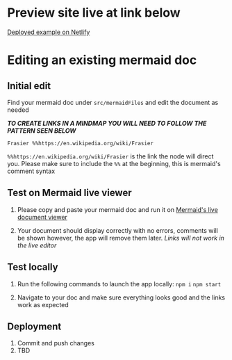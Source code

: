 # Preview site live at link below

[Deployed example on Netlify](https://rad-pie-dcdbee.netlify.app/)

# Editing an existing mermaid doc

## Initial edit

Find your mermaid doc under `src/mermaidFiles` and edit the document as needed

**_TO CREATE LINKS IN A MINDMAP YOU WILL NEED TO FOLLOW THE PATTERN SEEN BELOW_**

`Frasier %%https://en.wikipedia.org/wiki/Frasier`

`%%https://en.wikipedia.org/wiki/Frasier` is the link the node will direct you. Please make sure to include the `%%` at the beginning, this is mermaid's comment syntax

## Test on Mermaid live viewer

1. Please copy and paste your mermaid doc and run it on [Mermaid's live document viewer](https://mermaid.live/)

2. Your document should display correctly with no errors, comments will be shown however, the app will remove them later. _Links will not work in the live editor_

## Test locally

1. Run the following commands to launch the app locally:
   `npm i`
   `npm start`

2. Navigate to your doc and make sure everything looks good and the links work as expected

## Deployment

1. Commit and push changes
2. TBD
